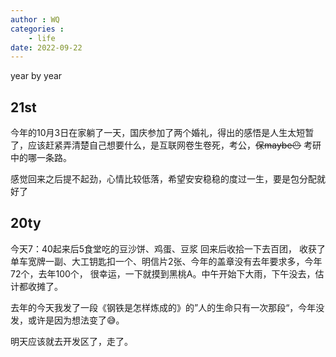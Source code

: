 ```yaml
---
author : WQ
categories : 
    - life
date: 2022-09-22
---
```


year by year

<!-- more -->

## 21st
今年的10月3日在家躺了一天，国庆参加了两个婚礼，得出的感悟是人生太短暂了，应该赶紧弄清楚自己想要什么，是互联网卷生卷死，考公，~~保maybe😶~~ 考研中的哪一条路。

感觉回来之后提不起劲，心情比较低落，希望安安稳稳的度过一生，要是包分配就好了

## 20ty
今天7：40起来后5食堂吃的豆沙饼、鸡蛋、豆浆
回来后收拾一下去百团，
收获了单车宽牌一副、大工钥匙扣一个、明信片2张、今年的盖章没有去年要求多，今年72个，去年100个，
很幸运，一下就摸到黑桃A。中午开始下大雨，下午没去，估计都收摊了。

去年的今天我发了一段《钢铁是怎样炼成的》的”人的生命只有一次那段“，今年没发，或许是因为想法变了😅。

明天应该就去开发区了，走了。